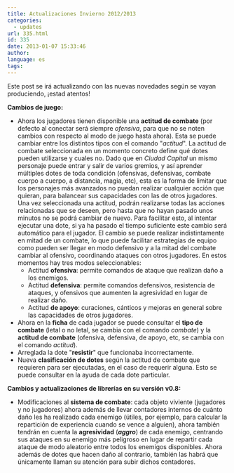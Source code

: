 ```yaml
---
title: Actualizaciones Invierno 2012/2013
categories:
  - updates
url: 335.html
id: 335
date: 2013-01-07 15:33:46
author:
language: es
tags:
---
```


Este post se irá actualizando con las nuevas novedades según se vayan produciendo, ¡estad atentos!

**Cambios de juego:**  

*   Ahora los jugadores tienen disponible una **actitud de combate** (por defecto al conectar será siempre _ofensiva_, para que no se noten cambios con respecto al modo de juego hasta ahora). Esta se puede cambiar entre los distintos tipos con el comando "_actitud_". La actitud de combate seleccionada en un momento concreto define qué dotes pueden utilizarse y cuales no. Dado que en _Ciudad Capital_ un mismo personaje puede entrar y salir de varios gremios, y así aprender múltiples dotes de toda condición (ofensivas, defensivas, combate cuerpo a cuerpo, a distancia, magia, etc), esta es la forma de limitar que los personajes más avanzados no puedan realizar cualquier acción que quieran, para balancear sus capacidades con las de otros jugadores. Una vez seleccionada una actitud, podrán realizarse todas las acciones relacionadas que se deseen, pero hasta que no hayan pasado unos minutos no se podrá cambiar de nuevo. Para facilitar esto, al intentar ejecutar una dote, si ya ha pasado el tiempo suficiente este cambio será automático para el jugador. El cambio se puede realizar indistintamente en mitad de un combate, lo que puede facilitar estrategias de equipo como pueden ser llegar en modo defensivo y a la mitad del combate cambiar al ofensivo, coordinando ataques con otros jugadores. En estos momentos hay tres modos seleccionables:
    *   Actitud **ofensiva**: permite comandos de ataque que realizan daño a los enemigos.
    *   Actitud **defensiva**: permite comandos defensivos, resistencia de ataques, y ofensivos que aumenten la agresividad en lugar de realizar daño.
    *   Actitud **de apoyo**: curaciones, cánticos y mejoras en general sobre las capacidades de otros jugadores.
*   Ahora en la **ficha** de cada jugador se puede consultar el **tipo de combate** (letal o no letal, se cambia con el comando _combate_) y la **actitud de combate** (ofensiva, defensiva, de apoyo, etc, se cambia con el comando _actitud_).
*   Arreglada la dote "**resistir**" que funcionaba incorrectamente.
*   Nueva **clasificación de dotes** según la actitud de combate que requieren para ser ejecutadas, en el caso de requerir alguna. Esto se puede consultar en la ayuda de cada dote particular.

****Cambios y actualizaciones de librerías en su versión v0.8:****

*   Modificaciones al **sistema de combate**: cada objeto viviente (jugadores y no jugadores) ahora además de llevar contadores internos de cuánto daño les ha realizado cada enemigo (útiles, por ejemplo, para calcular la repartición de experiencia cuando se vence a alguien), ahora también tendrán en cuenta la **agresividad** (**_aggro_**) de cada enemigo, centrando sus ataques en su enemigo más peligroso en lugar de repartir cada ataque de modo aleatorio entre todos los enemigos disponibles. Ahora además de dotes que hacen daño al contrario, también las habrá que únicamente llaman su atención para subir dichos contadores.
